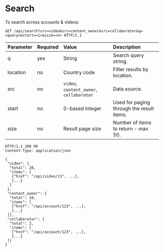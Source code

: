 Search
======

To search across accounts & videos:

```http
GET /api/search?src=video&src=content_owner&src=collaborator&q=<query>&start=<i>&size=<n> HTTP/1.1
```

Parameter      | Required  | Value             | Description
:------------- | :-------- | :---------------- | :----------
q              | yes       | String            | Search query string.
location       | no        | Country code      | Filter results by location.
src            | no        | `video`, `content_owner`, `collaborator` | Data source.
start          | no        | 0-based integer   | Used for paging through the result items.
size           | no        | Result page size  | Number of items to return - max 50.


```http
HTTP/1.1 200 OK
Content-Type: application/json

{
 "video": {
  "total": 20,
  "items": [
   {"href": "/api/video/13", ...},
   {...}
  ]
 },
 "content_owner": {
  "total": 10,
  "items": [
   {"href": "/api/account/123", ...},
   {...}
 ]},
 "collaborator": {
  "total": 2,
  "items": [
   {"href": "/api/account/123", ...},
   {...}
 ]}
}
```
